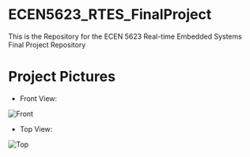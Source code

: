# ECEN5623_RTES_FinalProject
This is the Repository for the ECEN 5623 Real-time Embedded Systems Final Project Repository

# Project Pictures
* Front View:

![Front](https://github.com/user-attachments/assets/588e610d-9e97-4c1f-8ed0-47ce2c20b746)

* Top View:
  
![Top](https://github.com/user-attachments/assets/84a3acf4-f088-4fe0-b7fc-a6416919f2fe)
